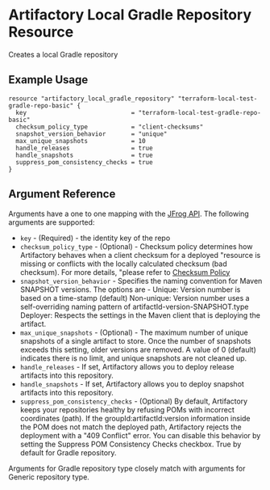 # Artifactory Local Gradle Repository Resource

Creates a local Gradle repository

## Example Usage

```hcl
resource "artifactory_local_gradle_repository" "terraform-local-test-gradle-repo-basic" {
  key                             = "terraform-local-test-gradle-repo-basic"
  checksum_policy_type            = "client-checksums"
  snapshot_version_behavior       = "unique"
  max_unique_snapshots            = 10
  handle_releases                 = true
  handle_snapshots                = true
  suppress_pom_consistency_checks = true
}
```

## Argument Reference

Arguments have a one to one mapping with the [JFrog API](https://www.jfrog.com/confluence/display/RTF/Repository+Configuration+JSON).
The following arguments are supported:

* `key` - (Required) - the identity key of the repo
* `checksum_policy_type` - (Optional) - Checksum policy determines how Artifactory behaves when a client checksum for a deployed
  "resource is missing or conflicts with the locally calculated checksum (bad checksum). For more details,
  "please refer to [Checksum Policy](https://www.jfrog.com/confluence/display/JFROG/Local+Repositories#LocalRepositories-ChecksumPolicy)
* `snapshot_version_behavior` - Specifies the naming convention for Maven SNAPSHOT versions.
  The options are -
  Unique: Version number is based on a time-stamp (default)
  Non-unique: Version number uses a self-overriding naming pattern of artifactId-version-SNAPSHOT.type
  Deployer: Respects the settings in the Maven client that is deploying the artifact.
* `max_unique_snapshots` - (Optional) - The maximum number of unique snapshots of a single artifact to store.
  Once the number of snapshots exceeds this setting, older versions are removed.
  A value of 0 (default) indicates there is no limit, and unique snapshots are not cleaned up.
* `handle_releases` - If set, Artifactory allows you to deploy release artifacts into this repository.
* `handle_snapshots` - If set, Artifactory allows you to deploy snapshot artifacts into this repository.
* `suppress_pom_consistency_checks` - (Optional) By default, Artifactory keeps your repositories healthy by refusing POMs with incorrect coordinates (path).
  If the groupId:artifactId:version information inside the POM does not match the deployed path, Artifactory rejects the deployment with a "409 Conflict" error.
  You can disable this behavior by setting the Suppress POM Consistency Checks checkbox. True by default for Gradle repository.

Arguments for Gradle repository type closely match with arguments for Generic repository type.

